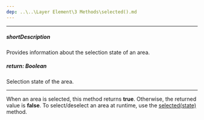 ```yaml
---
dep: ..\..\Layer Element\3 Methods\selected().md
---
```

---
##### shortDescription
Provides information about the selection state of an area.

##### return: Boolean
Selection state of the area.

---
When an area is selected, this method returns **true**. Otherwise, the returned value is **false**. To select/deselect an area at runtime, use the [selected(state)](/api-reference/20%20Data%20Visualization%20Widgets/dxVectorMap/7%20Map%20Elements/Area/3%20Methods/selected(state).md '/Documentation/ApiReference/Data_Visualization_Widgets/dxVectorMap/Map_Elements/Area/Methods/#selectedstate') method.
